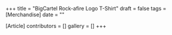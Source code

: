 +++
title = "BigCartel Rock-afire Logo T-Shirt"
draft = false
tags = [Merchandise]
date = ""

[Article]
contributors = []
gallery = []
+++